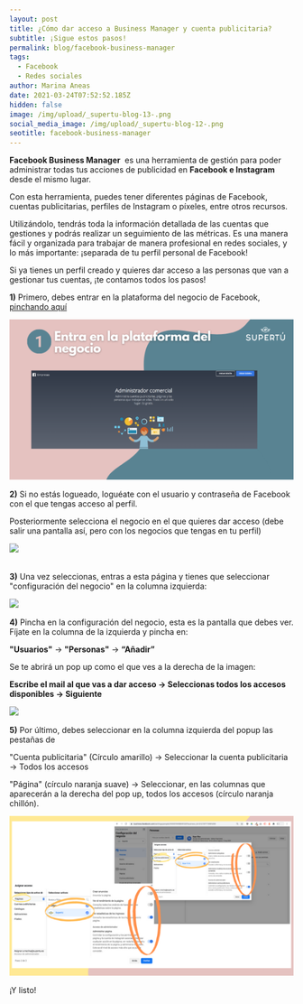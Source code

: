 ```yaml
---
layout: post
title: ¿Cómo dar acceso a Business Manager y cuenta publicitaria?
subtitle: ¡Sigue estos pasos!
permalink: blog/facebook-business-manager
tags:
  - Facebook
  - Redes sociales
author: Marina Aneas
date: 2021-03-24T07:52:52.185Z
hidden: false
image: /img/upload/_supertu-blog-13-.png
social_media_image: /img/upload/_supertu-blog-12-.png
seotitle: facebook-business-manager
---
```

**Facebook Business Manager**  es una herramienta de gestión para poder administrar todas tus acciones de publicidad en **Facebook e Instagram** desde el mismo lugar.

Con esta herramienta, puedes tener diferentes páginas de Facebook, cuentas publicitarias, perfiles de Instagram o píxeles, entre otros recursos. 

Utilizándolo, tendrás toda la información detallada de las cuentas que gestiones y podrás realizar un seguimiento de las métricas. Es una manera fácil y organizada para trabajar de manera profesional en redes sociales, y lo más importante: ¡separada de tu perfil personal de Facebook!

Si ya tienes un perfil creado y quieres dar acceso a las personas que van a gestionar tus cuentas, ¡te contamos todos los pasos! 

**1)** Primero, debes entrar en la plataforma del negocio de Facebook, [pinchando aquí](https://business.facebook.com/)

[![](/img/upload/plataforma.png)](/img/upload/plataforma.png)

**2)** Si no estás logueado, loguéate con el usuario y contraseña de Facebook con el que tengas acceso al perfil. 

Posteriormente selecciona el negocio en el que quieres dar acceso (debe salir una pantalla así, pero con los negocios que tengas en tu perfil)

![](https://lh6.googleusercontent.com/t4NZFCFORRnVuegikh_Ad37Dx0ll90Q-dcMGiq1mK7qVoOeEjAdRm9e9AdlYISfbyS7pQBB65i3cFQpv_fmiW4PS4Q-0WrdTw4uaZVRR-lOzooNVwPXCym4P8yGl-Jg71Tlk0gNg)

**\
3)** Una vez seleccionas, entras a esta página y tienes que seleccionar "configuración del negocio" en la columna izquierda:

![](https://lh4.googleusercontent.com/p-eEl2q6hJxINiZ50ksXJ8lQu9Ldixhc47Gsp38L2L1a11NHcNK0S--eWbLYiAjqNaiC7PJvKOJziDwjujMqoNYnM70MZeJLfs7_-N8pXXqPvdskxWA0JAboJQ-jfVqW_fefQoWL)

**4)** Pincha en la configuración del negocio, esta es la pantalla que debes ver. Fíjate en la columna de la izquierda y pincha en:

**"Usuarios"** -> **"Personas"** -> **“Añadir”**

Se te abrirá un pop up como el que ves a la derecha de la imagen:

**Escribe el mail al que vas a dar acceso -> Seleccionas todos los accesos disponibles -> Siguiente**

![](https://lh6.googleusercontent.com/IOM7am6Fd6Pd21sA3ddT_zFYEMxOxiodaWYr-Gh1ZSKZcYonQfAV8d5LagyCQYTKjJ7m_JWzY81y80Vv1INKOovf2M7WqbnfP_G-U-0NWFKN5--YtFrv4XxKKMwIKNbj1gaSWBuf)

**5)** Por último, debes seleccionar en la columna izquierda del popup las pestañas de 

"Cuenta publicitaria" (Círculo amarillo) -> Seleccionar la cuenta publicitaria -> Todos los accesos

"Página" (círculo naranja suave) -> Seleccionar, en las columnas que aparecerán a la derecha del pop up, todos los accesos (círculo naranja chillón).

[![](/img/upload/acceso.png)](/img/upload/acceso.png)

¡Y listo!